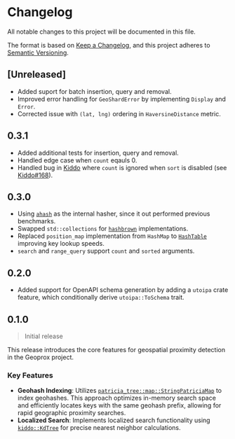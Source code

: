 # Changelog

All notable changes to this project will be documented in this file.

The format is based on [Keep a Changelog](https://keepachangelog.com/en/1.1.0/),
and this project adheres to [Semantic Versioning](https://semver.org/spec/v2.0.0.html).

## [Unreleased]

- Added suport for batch insertion, query and removal.
- Improved error handling for `GeoShardError` by implementing `Display` and `Error`.
- Corrected issue with `(lat, lng)` ordering in `HaversineDistance` metric.

## 0.3.1

- Added additional tests for insertion, query and removal.
- Handled edge case when `count` eqauls 0.
- Handled bug in [Kiddo](https://github.com/sdd/kiddo/) where `count` is ignored when `sort` is disabled (see [Kiddo#168](https://github.com/sdd/kiddo/issues/168)).

## 0.3.0

- Using [`ahash`](https://crates.io/crates/ahash) as the internal hasher, since it out performed previous benchmarks.
- Swapped `std::collections` for [`hashbrown`](https://crates.io/crates/hashbrown) implementations.
- Replaced `position_map` implementation from `HashMap` to [`HashTable`](https://docs.rs/hashbrown/0.14.5/hashbrown/struct.HashTable.html) improving key lookup speeds.
- `search` and `range_query` support `count` and `sorted` arguments.

## 0.2.0

- Added support for OpenAPI schema generation by adding a `utoipa` crate feature, which conditionally derive `utoipa::ToSchema` trait.

## 0.1.0

> Initial release

This release introduces the core features for geospatial proximity detection in the Geoprox project.

### Key Features

- **Geohash Indexing**: Utilizes [`patricia_tree::map::StringPatriciaMap`](https://docs.rs/patricia_tree/0.8.0/patricia_tree/map/type.StringPatriciaMap.html) to index geohashes. This approach optimizes in-memory search space and efficiently locates keys with the same geohash prefix, allowing for rapid geographic proximity searches.
- **Localized Search**: Implements localized search functionality using [`kiddo::KdTree`](https://docs.rs/kiddo/4.2.0/kiddo/type.KdTree.html) for precise nearest neighbor calculations.
